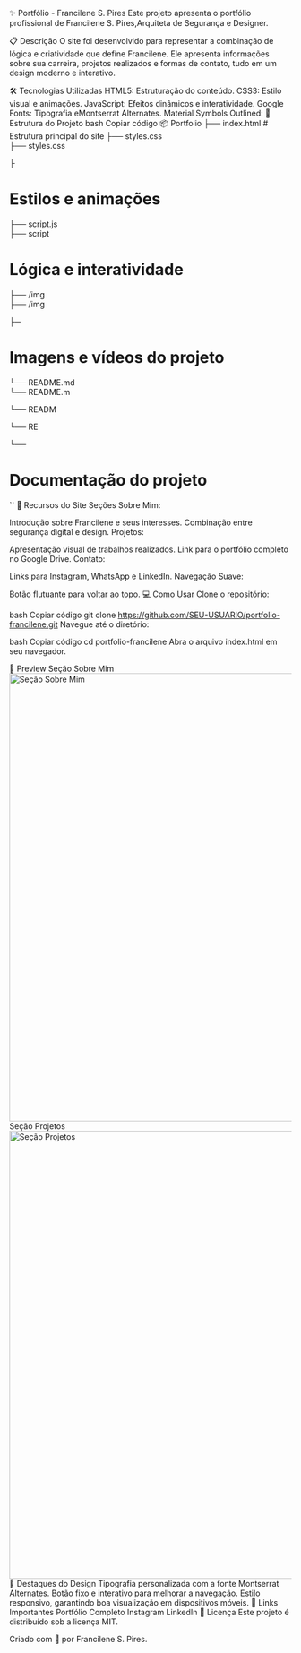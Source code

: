 ✨ Portfólio - Francilene S. Pires
Este projeto apresenta o portfólio profissional de Francilene S. Pires,Arquiteta de Segurança e Designer.

📋 Descrição
O site foi desenvolvido para representar a combinação de lógica e criatividade que define Francilene. Ele apresenta informações sobre sua carreira, projetos realizados e formas de contato, tudo em um design moderno e interativo.

🛠️ Tecnologias Utilizadas
HTML5: Estruturação do conteúdo.
CSS3: Estilo visual e animações.
JavaScript: Efeitos dinâmicos e interatividade.
Google Fonts: Tipografia eMontserrat Alternates.
Material Symbols Outlined:
📂 Estrutura do Projeto
bash
Copiar código
📦 Portfolio
├── index.html       # Estrutura principal do site
├── styles.css       
├── styles.css      

├
# Estilos e animações
├── script.js        
├── script
# Lógica e interatividade
├── /img             
├── /img            

├─
# Imagens e vídeos do projeto
└── README.md        
└── README.m

└── READM

└── RE

└──
# Documentação do projeto

``
🎨 Recursos do Site
Seções
Sobre Mim:

Introdução sobre Francilene e seus interesses.
Combinação entre segurança digital e design.
Projetos:

Apresentação visual de trabalhos realizados.
Link para o portfólio completo no Google Drive.
Contato:

Links para Instagram, WhatsApp e LinkedIn.
Navegação Suave:

Botão flutuante para voltar ao topo.
💻 Como Usar
Clone o repositório:

bash
Copiar código
git clone https://github.com/SEU-USUARIO/portfolio-francilene.git
Navegue até o diretório:

bash
Copiar código
cd portfolio-francilene
Abra o arquivo index.html em seu navegador.

📸 Preview
Seção Sobre Mim
<img src="img/sobre_preview.png" alt="Seção Sobre Mim" width="800px" />
Seção Projetos
<img src="img/projetos_preview.png" alt="Seção Projetos" width="800px" />
🌟 Destaques do Design
Tipografia personalizada com a fonte Montserrat Alternates.
Botão fixo e interativo para melhorar a navegação.
Estilo responsivo, garantindo boa visualização em dispositivos móveis.
🔗 Links Importantes
Portfólio Completo
Instagram
LinkedIn
📜 Licença
Este projeto é distribuído sob a licença MIT.

Criado com 💖 por Francilene S. Pires.











